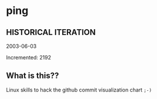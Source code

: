 # ping

## HISTORICAL ITERATION
2003-06-03

Incremented: 2192

## What is this?? 
Linux skills to hack the github commit visualization chart `;-)`
